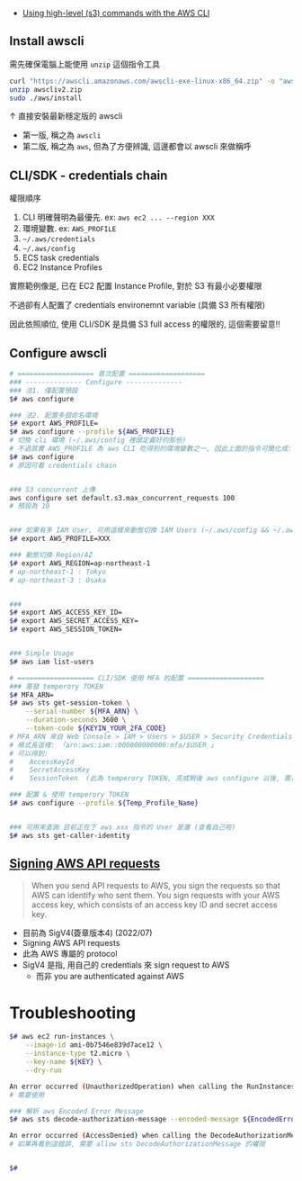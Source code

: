 
- [Using high-level (s3) commands with the AWS CLI](https://docs.aws.amazon.com/cli/latest/userguide/cli-services-s3-commands.html#using-s3-commands-managing-objects-param)

## Install awscli

需先確保電腦上能使用 `unzip` 這個指令工具

```bash
curl "https://awscli.amazonaws.com/awscli-exe-linux-x86_64.zip" -o "awscliv2.zip"
unzip awscliv2.zip
sudo ./aws/install
```

↑ 直接安裝最新穩定版的 awscli

- 第一版, 稱之為 `awscli`
- 第二版, 稱之為 `aws`, 但為了方便辨識, 這邊都會以 awscli 來做稱呼


## CLI/SDK - credentials chain

權限順序

1. CLI 明確聲明為最優先. ex: `aws ec2 ... --region XXX`
2. 環境變數. ex: `AWS_PROFILE`
3. `~/.aws/credentials`
4. `~/.aws/config`
5. ECS task credentials
6. EC2 Instance Profiles

實際範例像是, 已在 EC2 配置 Instance Profile, 對於 S3 有最小必要權限

不過卻有人配置了 credentials environemnt variable (具備 S3 所有權限)

因此依照順位, 使用 CLI/SDK 是具備 S3 full access 的權限的, 這個需要留意!!


## Configure awscli

```bash
# =================== 首次配置 ===================
### -------------- Configure --------------
### 法1. 僅配置預設
$# aws configure

### 法2. 配置多個命名環境
$# export AWS_PROFILE=
$# aws configure --profile ${AWS_PROFILE}
# 切換 cli 環境 (~/.aws/config 裡頭定義好的那些)
# 不過其實 AWS_PROFILE 為 aws CLI 吃得到的環境變數之一, 因此上面的指令可簡化成:
$# aws configure
# 原因可看 credentials chain


### S3 concurrent 上傳
aws configure set default.s3.max_concurrent_requests 100
# 預設為 10


### 如果有多 IAM User, 可用這樣來動態切換 IAM Users (~/.aws/config && ~/.aws/credential 底下以配置的用戶)
$# export AWS_PROFILE=XXX

### 動態切換 Region/AZ
$# export AWS_REGION=ap-northeast-1
# ap-northeast-1 : Tokyo
# ap-northeast-3 : Osaka


###
$# export AWS_ACCESS_KEY_ID=
$# export AWS_SECRET_ACCESS_KEY=
$# export AWS_SESSION_TOKEN=


### Simple Usage
$# aws iam list-users

# =================== CLI/SDK 使用 MFA 的配置 ===================
### 簽發 temperory TOKEN
$# MFA_ARN=
$# aws sts get-session-token \
    --serial-number ${MFA_ARN} \
    --duration-seconds 3600 \
    --token-code ${KEYIN_YOUR_2FA_CODE}
# MFA_ARN 來自 Web Console > IAM > Users > $USER > Security Credentials > Assigned MFA device
# 格式長這樣: 「arn:aws:iam::000000000000:mfa/$USER 」
# 可以得到:
#    AccessKeyId
#    SecretAccessKey
#    SessionToken  (此為 temperory TOKEN, 完成稍後 aws configure 以後, 需自行配置到 ~/.aws/credentials  增加一行, aws_session_token = XXXXXXXXXX)

### 配置 & 使用 temperory TOKEN
$# aws configure --profile ${Temp_Profile_Name}


### 可用來查詢 目前正在下 aws xxx 指令的 User 是誰 (查看自己啦)
$# aws sts get-caller-identity
```


## [Signing AWS API requests](https://docs.aws.amazon.com/general/latest/gr/signing_aws_api_requests.html)

> When you send API requests to AWS, you sign the requests so that AWS can identify who sent them. You sign requests with your AWS access key, which consists of an access key ID and secret access key.

- 目前為 SigV4(簽章版本4) (2022/07)
- Signing AWS API requests
- 此為 AWS 專屬的 protocol
- SigV4 是指, 用自己的 credentials 來 sign request to AWS
    - 而非 you are authenticated against AWS


# Troubleshooting

```bash
$# aws ec2 run-instances \
    --image-id ami-0b7546e839d7ace12 \
    --instance-type t2.micro \
    --key-name ${KEY} \
    --dry-run

An error occurred (UnauthorizedOperation) when calling the RunInstances operation: You are not authorized to perform this operation. Encoded authorization failure message: tKnNGESxqhaikWXnwV11a6NDB2d72QvQ89I6_gQlR3P8_rE-oSn7N5-psnOBPcidJ_aJyy0St-7iykDTk-R8_W-ACflXUnZQjx4qbG82n2IO7yXXB1BgFa3gG_JVEhDE4F8h0xkEY7OinR_CFp0PK1oBHKf3Tbrtni1xHJy15W1DI90-rizc9APkGBrpTy3R2USZbPWkMkxLLiFarrp0TKTQKOKMsGh7jpKMmtAWQ2BmpE9kg6wSuU-Y-lBKC1hPT3VwzTwq7q7Bz0D7IWn7oHnvCzBC2P1SUSfvEIZTIJSBCH1ZdV3qtDTCZswdWQU8MVjHf-WbTqsuLABizyQcoJndw4sChX6So0Ym1RJ59VTuX_uYfOkUpgV0cTYyGYyc3KSytuB-iN-bJatiBaiTZp2QvnIaGW5T2CV6QvyEZKzGS8G3YsmFMuM4Rq7hOYWkca5NHnKc1LPRX13gV0jSj914KA9jEqcWfoZO59L0q7hGTxZNHno0LysQna1XbQjyD_oTlyuwt2yiCROTP16TZt8XnU11gCthHSe6vEVby19eAT7FDA04AgTqQziMc4mh_AlEnDl8gZlSTN16ZSarykdW83bEJTHbTzRX1WqObDn7AEIcFmJvTQkKnSsDMgXEXgo18eeTSm5OBb2S6riF75RHbBPYK_Z704-B5A
# 需要使用

### 解析 aws Encoded Error Message
$# aws sts decode-authorization-message --encoded-message ${EncodedErrorMessage}

An error occurred (AccessDenied) when calling the DecodeAuthorizationMessage operation: User: arn:aws:iam::152248006875:user/tonytest is not authorized to perform: sts:DecodeAuthorizationMessage because no identity-based policy allows the sts:DecodeAuthorizationMessage action
# 如果再看到這錯誤, 需要 allow sts DecodeAuthorizationMessage 的權限


$# 
```

